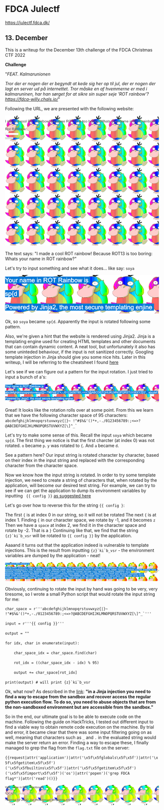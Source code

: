 # FDCA Julectf

https://julectf.fdca.dk/

## 13. December
This is a writeup for the December 13th challenge of the FDCA Christmas CTF 2022

**Challenge**

"*FEAT. Kalmarunionen*

*Tror der er nogen der er begyndt at kede sig her op til jul, der er nogen der lagt en server ud på internettet. Tror måske en af hvemmerne er med i kalmaruninen, har han sørget for at sikre sin super seje 'ROT rainbow'?
https://fdca-willy.chals.io/*"

Following the URL, we are presented with the following website:

![challenge website](https://github.com/Soyakongen/ctf-writeups/blob/main/writeupfiles/challenge_page.gif)


The text says: "I made a cool ROT rainbow! Because ROT13 is too boring: Whats your name in ROT rainbow?"

Let's try to input something and see what it does... like say: `soya`

![](https://github.com/Soyakongen/ctf-writeups/blob/main/writeupfiles/image1.png)


Ok, so `soya` became `sp{d`. Apparently the input is rotated following some pattern. 

Also, we're given a hint that the website is rendered using Jinja2. Jinja is a templating engine used for creating HTML templates and other documents that can contain dynamic content. A neat tool, but unfortunately it also has some uninteded behaviour, if the input is not sanitized correctly. Googling template injection in Jinja should give you some nice hits. Later in this writeup, I will be referring to the cheatsheet I found [here](https://book.hacktricks.xyz/pentesting-web/ssti-server-side-template-injection/jinja2-ssti)

Let's see if we can figure out a pattern for the input rotation. I just tried to input a bunch of a's:


![](https://github.com/Soyakongen/ctf-writeups/blob/main/writeupfiles/image2.png)


Great! It looks like the rotation rolls over at some point. From this we learn that we have the following character space of 95 characters: ``abcdefghijklmnopqrstuvwxyz{|}~ !"#$%&'()*+,-./0123456789:;<=>?@ABCDEFGHIJKLMNOPQRSTUVWXYZ[\]^_` ``


Let's try to make some sense of this. 
Recall the input `soya` which became `sp{d`. The first thing we notice is that the first charcter (at index 0) was not rotated. `o` became `p`. `y` was rotated to `{`. And `a` became `d`.


See a pattern here? Our input string is rotated character by character, based on their index in the input string and replaced with the corresponding character from the character space. 


Now we know how the input string is rotated. In order to try some template injection, we need to create a string of characters that, when rotated by the application, will become our desired test string. For example, we can try to see if we can get the application to dump its environment variables by inputting ` {{ config }}` [as suggested here](https://book.hacktricks.xyz/pentesting-web/ssti-server-side-template-injection/jinja2-ssti#dump-all-config-variables)


Let's go over how to reverse this for the string ` {{ config } `:


The first `{` is at index 0 in our string, so it will not be rotated
The next `{` is at index 1. Finding `{` in our character space, we rotate by -1, and it becomes `z`
Then we have a `space` at index 2, we find it in the character space and rotate by -2. That is a `}`
Continuing like that, we find that the string ``{z}`ki`b_vsr`` will be rotated to `{{ config }}` by the application.


Aaaand it turns out that the application indeed is vulnerable to template injections. This is the result from inputting ``{z}`ki`b_vsr`` - the environment variables are dumped by the application - neat!

![](https://github.com/Soyakongen/ctf-writeups/blob/main/writeupfiles/image3.png)


Obviously, continuing to rotate the input by hand was going to be very, very tiresome, so I wrote a small Python script that would rotate the input string for me:

```
char_space = r'''abcdefghijklmnopqrstuvwxyz{|}~ !"#$%&'()*+,-./0123456789:;<=>?@ABCDEFGHIJKLMNOPQRSTUVWXYZ[\]^_`'''

input = r'''{{ config }}'''

output = ""

for idx, char in enumerate(input):

	char_space_idx = char_space.find(char)

	rot_idx = ((char_space_idx - idx) % 95)

	output += char_space[rot_idx]

print(output) # will print {z}`ki`b_vsr
```

Ok, what now? As described in the [link](https://book.hacktricks.xyz/pentesting-web/ssti-server-side-template-injection/jinja2-ssti#jinja-injection): **"in a Jinja injection you need to find a way to escape from the sandbox and recover access the regular python execution flow. To do so, you need to abuse objects that are from the non-sandboxed environment but are accessible from the sandbox."**

So in the end, our ultimate goal is to be able to execute code on the machine. Following the guide on HackTricks, I tested out different input to find a viable way to obtain remote code execution on the machine. By  trial and error, it became clear that there was some input filtering going on as well, meaning that characters such as `_` and `.` in the evaluated string would make the server return an error. Finding a way to escape these, I finally managed to grep the flag from the `flag.txt` file on the server:

``{{request|attr('application')|attr('\x5f\x5fglobals\x5f\x5f')|attr('\x5f\x5fgetitem\x5f\x5f')('\x5f\x5fbuiltins\x5f\x5f')|attr('\x5f\x5fgetitem\x5f\x5f')('\x5f\x5fimport\x5f\x5f')('os')|attr('popen')('grep FDCA flag*')|attr('read')()}}``

![](https://github.com/Soyakongen/ctf-writeups/blob/main/writeupfiles/image4_redacted.png)
